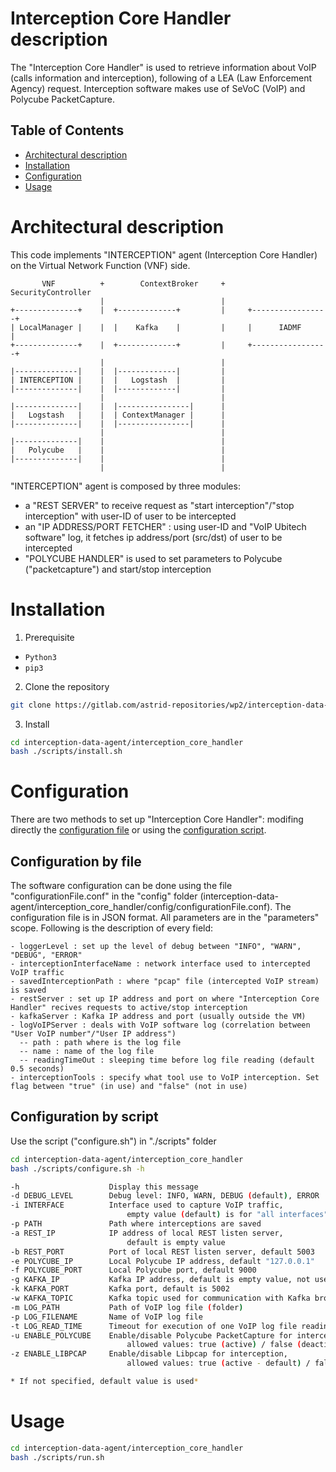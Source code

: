 # Interception Core Handler description
The "Interception Core Handler" is used to retrieve information about VoIP (calls information 
and interception), following of a LEA (Law Enforcement Agency) request. 
Interception software makes use of SeVoC (VoIP) and Polycube PacketCapture.

## Table of Contents
- [Architectural description](#architectural-description)
- [Installation](#installation)
- [Configuration](#configuration)
- [Usage](#usage)

# Architectural description
This code implements "INTERCEPTION" agent (Interception Core Handler) on the Virtual Network 
Function (VNF) side.

```
       VNF          +        ContextBroker     +     SecurityController
                    |                          |
+--------------+    |  +-------------+         |     +-----------------+
| LocalManager |    |  |    Kafka    |         |     |      IADMF      |
+--------------+    |  +-------------+         |     +-----------------+
                    |                          |
|--------------|    |  |-------------|         |
| INTERCEPTION |    |  |   Logstash  |         |
|--------------|    |  |-------------|         |
                    |                          |
|--------------|    |  |----------------|      |
|   Logstash   |    |  | ContextManager |      |
|--------------|    |  |----------------|      |
                    |                          |
|--------------|    |                          |
|   Polycube   |    |                          |
|--------------|    |                          |
                    |                          | 
```

"INTERCEPTION" agent is composed by three modules:
- a "REST SERVER" to receive request as "start interception"/"stop interception" with user-ID 
  of user to be intercepted
- an "IP ADDRESS/PORT FETCHER" : using user-ID and "VoIP Ubitech software" log, it fetches 
  ip address/port (src/dst) of user to be intercepted
- "POLYCUBE HANDLER" is used to set parameters to Polycube ("packetcapture") and start/stop 
  interception

# Installation
1. Prerequisite

- `Python3`
- `pip3`

2. Clone the repository

```bash
git clone https://gitlab.com/astrid-repositories/wp2/interception-data-agent.git
```

3. Install

```bash
cd interception-data-agent/interception_core_handler
bash ./scripts/install.sh
```

# Configuration
There are two methods to set up "Interception Core Handler": modifing directly the [configuration file](#configuration-by-file) or using the [configuration script](#configuration-by-script).

## Configuration by file
The software configuration can be done using the file "configurationFile.conf" in the "config" folder (interception-data-agent/interception_core_handler/config/configurationFile.conf).
The configuration file is in JSON format.
All parameters are in the "parameters" scope.
Following is the description of every field:

```
- loggerLevel : set up the level of debug between "INFO", "WARN", "DEBUG", "ERROR"
- interceptionInterfaceName : network interface used to intercepted VoIP traffic
- savedInterceptionPath : where "pcap" file (intercepted VoIP stream) is saved
- restServer : set up IP address and port on where "Interception Core Handler" recives requests to active/stop interception
- kafkaServer : Kafka IP address and port (usually outside the VM)
- logVoIPServer : deals with VoIP software log (correlation between "User VoIP number"/"User IP address")
  -- path : path where is the log file
  -- name : name of the log file
  -- readingTimeOut : sleeping time before log file reading (default 0.5 seconds)
- interceptionTools : specify what tool use to VoIP interception. Set flag between "true" (in use) and "false" (not in use)
```

## Configuration by script
Use the script ("configure.sh") in "./scripts" folder

```bash
cd interception-data-agent/interception_core_handler
bash ./scripts/configure.sh -h
```

```bash
-h                    Display this message
-d DEBUG_LEVEL        Debug level: INFO, WARN, DEBUG (default), ERROR
-i INTERFACE          Interface used to capture VoIP traffic,
                          empty value (default) is for "all interfaces"
-p PATH               Path where interceptions are saved
-a REST_IP            IP address of local REST listen server,
                          default is empty value
-b REST_PORT          Port of local REST listen server, default 5003
-e POLYCUBE_IP        Local Polycube IP address, default "127.0.0.1"
-f POLYCUBE_PORT      Local Polycube port, default 9000
-g KAFKA_IP           Kafka IP address, default is empty value, not used
-k KAFKA_PORT         Kafka port, default is 5002
-w KAFKA_TOPIC        Kafka topic used for communication with Kafka broker
-m LOG_PATH           Path of VoIP log file (folder)
-p LOG_FILENAME       Name of VoIP log file
-t LOG_READ_TIME      Timeout for execution of one VoIP log file reading cycle
-u ENABLE_POLYCUBE    Enable/disable Polycube PacketCapture for interception,
                          allowed values: true (active) / false (deactive - default)
-z ENABLE_LIBPCAP     Enable/disable Libpcap for interception,
                          allowed values: true (active - default) / false (deactive)

* If not specified, default value is used*


```

# Usage

```bash
cd interception-data-agent/interception_core_handler
bash ./scripts/run.sh
```

